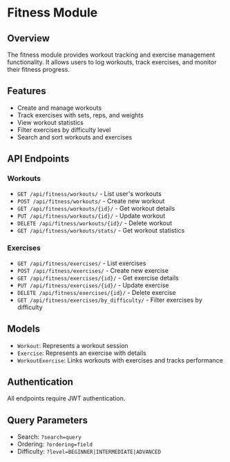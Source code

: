 # Fitness Module

## Overview
The fitness module provides workout tracking and exercise management functionality. It allows users to log workouts, track exercises, and monitor their fitness progress.

## Features
- Create and manage workouts
- Track exercises with sets, reps, and weights
- View workout statistics
- Filter exercises by difficulty level
- Search and sort workouts and exercises

## API Endpoints

### Workouts
- `GET /api/fitness/workouts/` - List user's workouts
- `POST /api/fitness/workouts/` - Create new workout
- `GET /api/fitness/workouts/{id}/` - Get workout details
- `PUT /api/fitness/workouts/{id}/` - Update workout
- `DELETE /api/fitness/workouts/{id}/` - Delete workout
- `GET /api/fitness/workouts/stats/` - Get workout statistics

### Exercises
- `GET /api/fitness/exercises/` - List exercises
- `POST /api/fitness/exercises/` - Create new exercise
- `GET /api/fitness/exercises/{id}/` - Get exercise details
- `PUT /api/fitness/exercises/{id}/` - Update exercise
- `DELETE /api/fitness/exercises/{id}/` - Delete exercise
- `GET /api/fitness/exercises/by_difficulty/` - Filter exercises by difficulty

## Models
- `Workout`: Represents a workout session
- `Exercise`: Represents an exercise with details
- `WorkoutExercise`: Links workouts with exercises and tracks performance

## Authentication
All endpoints require JWT authentication.

## Query Parameters
- Search: `?search=query`
- Ordering: `?ordering=field`
- Difficulty: `?level=BEGINNER|INTERMEDIATE|ADVANCED`
